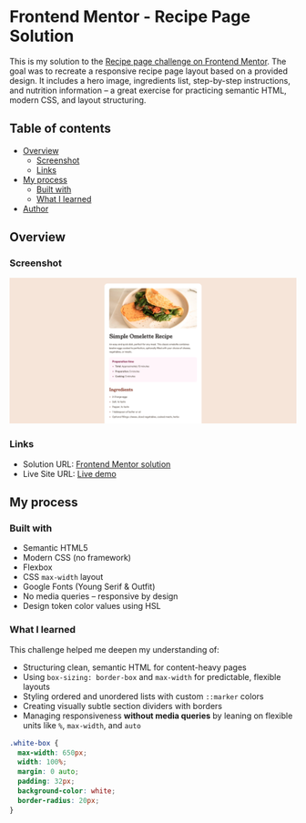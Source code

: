 # Frontend Mentor - Recipe Page Solution

This is my solution to the [Recipe page challenge on Frontend Mentor](https://www.frontendmentor.io/challenges/recipe-page-KiTsR8QQKm). The goal was to recreate a responsive recipe page layout based on a provided design. It includes a hero image, ingredients list, step-by-step instructions, and nutrition information – a great exercise for practicing semantic HTML, modern CSS, and layout structuring.

## Table of contents

- [Overview](#overview)
  - [Screenshot](#screenshot)
  - [Links](#links)
- [My process](#my-process)
  - [Built with](#built-with)
  - [What I learned](#what-i-learned)
- [Author](#author)

## Overview

### Screenshot

![Screenshot of the recipe page](/assets/images/screenshot.png)

### Links

- Solution URL: [Frontend Mentor solution](https://www.frontendmentor.io/solutions/responsive-recipe-page-with-modern-css-no-media-queries-example-link)
- Live Site URL: [Live demo](https://your-live-demo-url.com)

## My process

### Built with

- Semantic HTML5
- Modern CSS (no framework)
- Flexbox
- CSS `max-width` layout
- Google Fonts (Young Serif & Outfit)
- No media queries – responsive by design
- Design token color values using HSL

### What I learned

This challenge helped me deepen my understanding of:

- Structuring clean, semantic HTML for content-heavy pages
- Using `box-sizing: border-box` and `max-width` for predictable, flexible layouts
- Styling ordered and unordered lists with custom `::marker` colors
- Creating visually subtle section dividers with borders
- Managing responsiveness **without media queries** by leaning on flexible units like `%`, `max-width`, and `auto`

```css
.white-box {
  max-width: 650px;
  width: 100%;
  margin: 0 auto;
  padding: 32px;
  background-color: white;
  border-radius: 20px;
}
```
